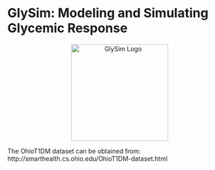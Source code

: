 # GlySim: Modeling and Simulating Glycemic Response
<p align="center">
<img width="218" alt="GlySim Logo" src="https://github.com/Arefeen06088/GlySim/assets/50717558/ae2e9762-cac4-438f-a3db-d1cc731fdf5c">
</p>
The OhioT1DM dataset can be obtained from: http://smarthealth.cs.ohio.edu/OhioT1DM-dataset.html
